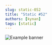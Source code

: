 ```yaml
---
slug: static-052
title: "Static #52"
authors: [kynan]
tags: [static]
---
```


![Example banner](/img/stories/static/052.png)
